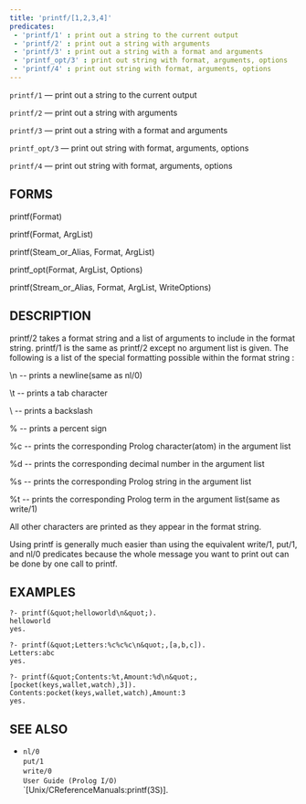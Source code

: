 ```yaml
---
title: 'printf/[1,2,3,4]'
predicates:
 - 'printf/1' : print out a string to the current output
 - 'printf/2' : print out a string with arguments
 - 'printf/3' : print out a string with a format and arguments
 - 'printf_opt/3' : print out string with format, arguments, options
 - 'printf/4' : print out string with format, arguments, options
---
```

`printf/1` — print out a string to the current output

`printf/2` — print out a string with arguments

`printf/3` — print out a string with a format and arguments

`printf_opt/3` — print out string with format, arguments, options

`printf/4` — print out string with format, arguments, options


## FORMS

printf(Format)

printf(Format, ArgList)

printf(Steam_or_Alias, Format, ArgList)

printf_opt(Format, ArgList, Options)

printf(Stream_or_Alias, Format, ArgList, WriteOptions)


## DESCRIPTION

printf/2 takes a format string and a list of arguments to include in the format string. printf/1 is the same as printf/2 except no argument list is given. The following is a list of the special formatting possible within the format string :

\n -- prints a newline(same as nl/0)

\t -- prints a tab character

\\ -- prints a backslash

\% -- prints a percent sign

%c -- prints the corresponding Prolog character(atom) in the argument list

%d -- prints the corresponding decimal number in the argument list

%s -- prints the corresponding Prolog string in the argument list

%t -- prints the corresponding Prolog term in the argument list(same as write/1)

All other characters are printed as they appear in the format string.

Using printf is generally much easier than using the equivalent write/1, put/1, and nl/0 predicates because the whole message you want to print out can be done by one call to printf.


## EXAMPLES

```
?- printf(&quot;helloworld\n&quot;).
helloworld
yes.
```

```
?- printf(&quot;Letters:%c%c%c\n&quot;,[a,b,c]).
Letters:abc
yes.
```

```
?- printf(&quot;Contents:%t,Amount:%d\n&quot;,
[pocket(keys,wallet,watch),3]).
Contents:pocket(keys,wallet,watch),Amount:3
yes.
```


## SEE ALSO

- `nl/0`  
`put/1`  
`write/0`  
`User Guide (Prolog I/O)`  
`[Unix/CReferenceManuals:printf(3S)].
